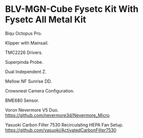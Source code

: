 # BLV-MGN-Cube Fysetc Kit With Fysetc All Metal Kit

Biqu Octopus Pro.

Klipper with Mainsail. 

TMC2226 Drivers.

Superpinda Probe.

Dual Independent Z.

Mellow NF Sunrise DD.

Crowsnest Camera Configuration.

BME680 Sensor.

Voron Nevermore V5 Duo. https://github.com/nevermore3d/Nevermore_Micro 

Yasuoki Carbon Filter 7530 Recirculating HEPA Fan Setup. https://github.com/yasuoki/ActivatedCarbonFilter7530 
